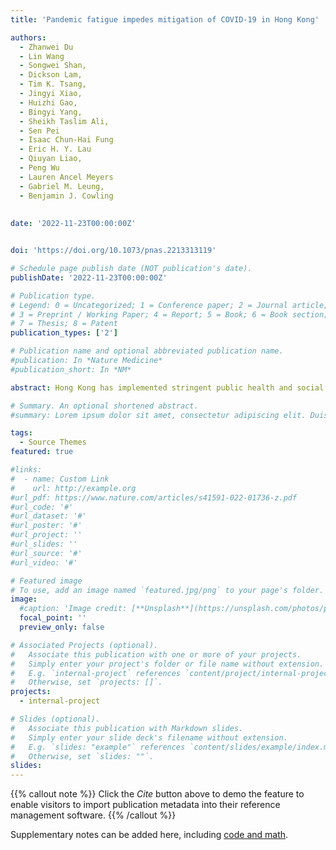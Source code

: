 ```yaml
---
title: 'Pandemic fatigue impedes mitigation of COVID-19 in Hong Kong'

authors:
  - Zhanwei Du
  - Lin Wang 
  - Songwei Shan, 
  - Dickson Lam, 
  - Tim K. Tsang, 
  - Jingyi Xiao, 
  - Huizhi Gao, 
  - Bingyi Yang, 
  - Sheikh Taslim Ali, 
  - Sen Pei 
  - Isaac Chun-Hai Fung 
  - Eric H. Y. Lau 
  - Qiuyan Liao, 
  - Peng Wu 
  - Lauren Ancel Meyers 
  - Gabriel M. Leung, 
  - Benjamin J. Cowling
  
  
date: '2022-11-23T00:00:00Z'


doi: 'https://doi.org/10.1073/pnas.2213313119'

# Schedule page publish date (NOT publication's date).
publishDate: '2022-11-23T00:00:00Z'

# Publication type.
# Legend: 0 = Uncategorized; 1 = Conference paper; 2 = Journal article;
# 3 = Preprint / Working Paper; 4 = Report; 5 = Book; 6 = Book section;
# 7 = Thesis; 8 = Patent
publication_types: ['2']

# Publication name and optional abbreviated publication name.
#publication: In *Nature Medicine*
#publication_short: In *NM*

abstract: Hong Kong has implemented stringent public health and social measures (PHSMs) to curb each of the four COVID-19 epidemic waves since January 2020. The third wave between July and September 2020 was brought under control within 2 m, while the fourth wave starting from the end of October 2020 has taken longer to bring under control and lasted at least 5 mo. Here, we report the pandemic fatigue as one of the potential reasons for the reduced impact of PHSMs on transmission in the fourth wave. We contacted either 500 or 1,000 local residents through weekly random-digit dialing of landlines and mobile telephones from May 2020 to February 2021. We analyze the epidemiological impact of pandemic fatigue by using the large and detailed cross-sectional telephone surveys to quantify risk perception and self-reported protective behaviors and mathematical models to incorporate population protective behaviors. Our retrospective prediction suggests that an increase of 100 daily new reported cases would lead to 6.60% (95% CI-- 4.03, 9.17) more people worrying about being infected, increase 3.77% (95% CI-- 2.46, 5.09) more people to avoid social gatherings, and reduce the weekly mean reproduction number by 0.32 (95% CI-- 0.20, 0.44). Accordingly, the fourth wave would have been 14% (95% CI%-- −53%, 81%) smaller if not for pandemic fatigue. This indicates the important role of mitigating pandemic fatigue in maintaining population protective behaviors for controlling COVID-19.

# Summary. An optional shortened abstract.
#summary: Lorem ipsum dolor sit amet, consectetur adipiscing elit. Duis posuere tellus ac convallis placerat. Proin tincidunt magna sed ex sollicitudin condimentum.

tags:
  - Source Themes
featured: true

#links:
#  - name: Custom Link
#    url: http://example.org
#url_pdf: https://www.nature.com/articles/s41591-022-01736-z.pdf
#url_code: '#'
#url_dataset: '#'
#url_poster: '#'
#url_project: ''
#url_slides: ''
#url_source: '#'
#url_video: '#'

# Featured image
# To use, add an image named `featured.jpg/png` to your page's folder.
image:
  #caption: 'Image credit: [**Unsplash**](https://unsplash.com/photos/pLCdAaMFLTE)'
  focal_point: ''
  preview_only: false

# Associated Projects (optional).
#   Associate this publication with one or more of your projects.
#   Simply enter your project's folder or file name without extension.
#   E.g. `internal-project` references `content/project/internal-project/index.md`.
#   Otherwise, set `projects: []`.
projects:
  - internal-project

# Slides (optional).
#   Associate this publication with Markdown slides.
#   Simply enter your slide deck's filename without extension.
#   E.g. `slides: "example"` references `content/slides/example/index.md`.
#   Otherwise, set `slides: ""`.
slides:
---
```


{{% callout note %}}
Click the _Cite_ button above to demo the feature to enable visitors to import publication metadata into their reference management software.
{{% /callout %}}

Supplementary notes can be added here, including [code and math](https://wowchemy.com/docs/content/writing-markdown-latex/).
